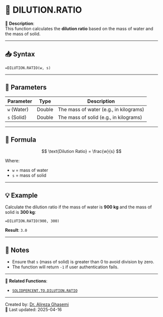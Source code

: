 # 🔁 DILUTION.RATIO

🔹 **Description**:  
This function calculates the **dilution ratio** based on the mass of water and the mass of solid.

---

## 📥 Syntax

```excel
=DILUTION.RATIO(w, s)
```

---

## 🧾 Parameters

| Parameter     | Type    | Description                            |
|---------------|---------|----------------------------------------|
| `w` (Water)   | Double  | The mass of water (e.g., in kilograms) |
| `s` (Solid)   | Double  | The mass of solid (e.g., in kilograms) |

---

## 🧮 Formula

$$
\text{Dilution Ratio} = \frac{w}{s}
$$

Where:  
- `w` = mass of water  
- `s` = mass of solid  

---

## 💡 Example

Calculate the dilution ratio if the mass of water is **900 kg** and the mass of solid is **300 kg**:

```excel
=DILUTION.RATIO(900, 300)
```

**Result**: `3.0`

---

## 📝 Notes

- Ensure that `s` (mass of solid) is greater than 0 to avoid division by zero.
- The function will return `-1` if user authentication fails.

---

📌 **Related Functions**:
- [`SOLIDPERCENT.TO.DILUTION.RATIO`](./SolidPercent2DilutionRatio.md)

---

Created by: [Dr. Alireza Ghasemi](https://github.com/Dr-Alireza-Ghasemi)  
📅 Last updated: 2025-04-16